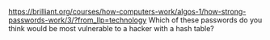 https://brilliant.org/courses/how-computers-work/algos-1/how-strong-passwords-work/3/?from_llp=technology
Which of these passwords do you think would be most vulnerable to a hacker with a hash table?